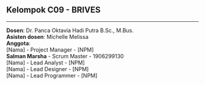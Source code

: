 ## Kelompok C09 - BRIVES
- - -
**Dosen**: Dr. Panca Oktavia Hadi Putra B.Sc., M.Bus.  
**Asisten dosen**: Michelle Melissa  
**Anggota**:  
[Nama] - Project Manager - [NPM]  
**Salman Marsha** - Scrum Master - 1906299130  
[Nama] - Lead Analyst - [NPM]  
[Nama] - Lead Designer - [NPM]  
[Nama] - Lead Programmer - [NPM]  